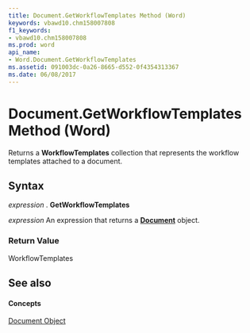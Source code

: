 ```yaml
---
title: Document.GetWorkflowTemplates Method (Word)
keywords: vbawd10.chm158007808
f1_keywords:
- vbawd10.chm158007808
ms.prod: word
api_name:
- Word.Document.GetWorkflowTemplates
ms.assetid: 091003dc-0a26-8665-d552-0f4354313367
ms.date: 06/08/2017
---
```



# Document.GetWorkflowTemplates Method (Word)

Returns a **WorkflowTemplates** collection that represents the workflow templates attached to a document.


## Syntax

 _expression_ . **GetWorkflowTemplates**

 _expression_ An expression that returns a **[Document](document-object-word.md)** object.


### Return Value

WorkflowTemplates


## See also


#### Concepts


[Document Object](document-object-word.md)

